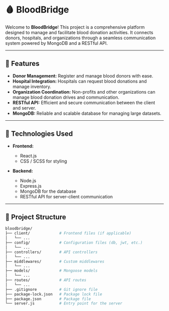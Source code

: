 # 🩸 BloodBridge

Welcome to **BloodBridge**! This project is a comprehensive platform designed to manage and facilitate blood donation activities. It connects donors, hospitals, and organizations through a seamless communication system powered by MongoDB and a RESTful API.

---

## 🚀 Features

- **Donor Management:** Register and manage blood donors with ease.
- **Hospital Integration:** Hospitals can request blood donations and manage inventory.
- **Organization Coordination:** Non-profits and other organizations can manage blood donation drives and communication.
- **RESTful API:** Efficient and secure communication between the client and server.
- **MongoDB:** Reliable and scalable database for managing large datasets.

---


## 🔧 Technologies Used

- **Frontend:**
  - React.js 
  - CSS / SCSS for styling

- **Backend:**
  - Node.js
  - Express.js
  - MongoDB for the database
  - RESTful API for server-client communication

---

## 📂 Project Structure

```bash
bloodbridge/
├── client/             # Frontend files (if applicable)
│   └── ...
├── config/             # Configuration files (db, jwt, etc.)
│   └── ...
├── controllers/        # API controllers
│   └── ...
├── middlewares/        # Custom middlewares
│   └── ...
├── models/             # Mongoose models
│   └── ...
├── routes/             # API routes
│   └── ...
├── .gitignore          # Git ignore file
├── package-lock.json   # Package lock file
├── package.json        # Package file
└── server.js           # Entry point for the server
